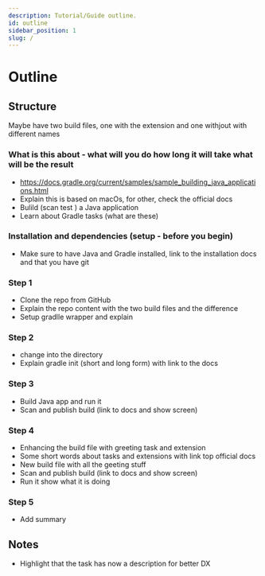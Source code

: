 ```yaml
---
description: Tutorial/Guide outline.
id: outline
sidebar_position: 1
slug: /
---
```


# Outline

## Structure

Maybe have two build files, one with the extension and one withjout with different names

### What is this about - what will you do how long it will take what will be the result

- https://docs.gradle.org/current/samples/sample_building_java_applications.html
- Explain this is based on macOs, for other, check the official docs
- Bulild (scan test ) a Java application
- Learn about Gradle tasks (what are these)

### Installation and dependencies (setup - before you begin)

- Make sure to have Java and Gradle installed, link to the installation docs and that you have git

### Step 1

- Clone the repo from GitHub
- Explain the repo content with the two build files and the difference
- Setup gradlle wrapper and explain

### Step 2

- change into the directory
- Explain gradle init (short and long form) with link to the docs

### Step 3

- Build Java app and run it
- Scan and publish build (link to docs and show screen)

### Step 4

- Enhancing the build file with greeting task and extension
- Some short words about tasks and extensions with link top official docs
- New build file with all the geeting stuff
- Scan and publish build (link to docs and show screen)
- Run it show what it is doing

### Step 5

- Add summary

## Notes

- Highlight that the task has now a description for better DX
